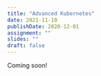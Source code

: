 ```yaml
---
title: "Advanced Kubernetes"
date: 2021-11-10
publishDate: 2020-12-01
assignment: ""
slides: ""
draft: false
---
```


Coming soon!
